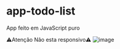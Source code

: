 # app-todo-list

App feito em JavaScript puro

⚠️Atenção Não esta responsivo⚠️
![image](https://github.com/j0natanferreira/app-todo-list/assets/82197119/bcb0a963-b317-4559-af67-30ab58d86e10)
